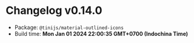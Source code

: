 # Changelog v0.14.0

- Package: `@tinijs/material-outlined-icons`
- Build time: **Mon Jan 01 2024 22:00:35 GMT+0700 (Indochina Time)**

